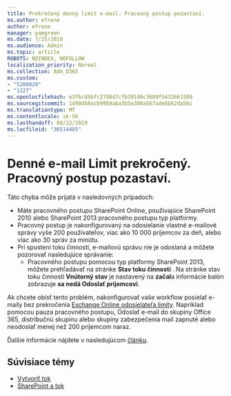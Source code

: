 ```yaml
---
title: Prekročený denný limit e-mail. Pracovný postup pozastaví.
ms.author: efrene
author: efrene
manager: pamgreen
ms.date: 7/25/2019
ms.audience: Admin
ms.topic: article
ROBOTS: NOINDEX, NOFOLLOW
localization_priority: Normal
ms.collection: Adm_O365
ms.custom:
- "5200020"
- "1227"
ms.openlocfilehash: e3fbcd5bfc279847cfb39140c3689f5433b61509
ms.sourcegitcommit: 1d98db8acb9959aba3b5e308a567ade6b62da56c
ms.translationtype: MT
ms.contentlocale: sk-SK
ms.lasthandoff: 08/22/2019
ms.locfileid: "36514485"
---
```

# <a name="daily-email-limit-exceeded-workflow-is-suspended"></a>Denné e-mail Limit prekročený. Pracovný postup pozastaví.

Táto chyba môže prijatá v nasledovných prípadoch:

- Máte pracovného postupu SharePoint Online, používajúce SharePoint 2010 alebo SharePoint 2013 pracovného postupu typ platformy.
- Pracovný postup je nakonfigurovaný na odosielanie vlastné e-mailové správy vyše 200 používateľov, viac ako 10 000 príjemcov za deň, alebo viac ako 30 správ za minútu.
- Pri spustení toku činností, e-mailovú správu nie je odoslaná a môžete pozorovať nasledujúce správanie:
    - Pracovného postupu pomocou typ platformy SharePoint 2013, môžete prehľadávať na stránke **Stav toku činností** . Na stránke stav toku činností **Vnútorný stav** je nastavený na **začal**a informácie balón zobrazuje **sa nedá Odoslať príjemcovi**.

Ak chcete obísť tento problém, nakonfigurovať vaše workflow posielať e-maily bez prekročenia [Exchange Online odosielateľa limity](https://docs.microsoft.com/office365/servicedescriptions/exchange-online-service-description/exchange-online-limits#recipientlimits). Napríklad pomocou pauza pracovného postupu, Odoslať e-mail do skupiny Office 365, distribučnú skupinu alebo skupiny zabezpečenia mail zapnuté alebo neodoslať menej než 200 príjemcom naraz.


Ďalšie informácie nájdete v nasledujúcom [článku](https://support.microsoft.com/help/3150442/daily-email-limit-has-exceeded-and-your-workflow-has-been-suspended-or).

## <a name="related-topics"></a>Súvisiace témy
- [Vytvoriť tok](https://support.office.com/article/Create-a-flow-for-a-list-or-library-in-SharePoint-Online-or-OneDrive-for-Business-a9c3e03b-0654-46af-a254-20252e580d01) 
- [SharePoint a tok](https://flow.microsoft.com/blog/sharepoint-and-flow/) 